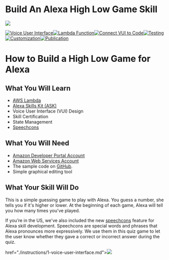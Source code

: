 # Build An Alexa High Low Game Skill
<img src="https://m.media-amazon.com/images/G/01/mobile-apps/dex/alexa/alexa-skills-kit/tutorials/quiz-game/header._TTH_.png" />

[![Voice User Interface](https://m.media-amazon.com/images/G/01/mobile-apps/dex/alexa/alexa-skills-kit/tutorials/navigation/1-off._TTH_.png)](./instructions/1-voice-user-interface.md)[![Lambda Function](https://m.media-amazon.com/images/G/01/mobile-apps/dex/alexa/alexa-skills-kit/tutorials/navigation/2-off._TTH_.png)](./instructions/2-lambda-function.md)[![Connect VUI to Code](https://m.media-amazon.com/images/G/01/mobile-apps/dex/alexa/alexa-skills-kit/tutorials/navigation/3-off._TTH_.png)](./instructions/3-connect-vui-to-code.md)[![Testing](https://m.media-amazon.com/images/G/01/mobile-apps/dex/alexa/alexa-skills-kit/tutorials/navigation/4-off._TTH_.png)](./instructions/4-testing.md)[![Customization](https://m.media-amazon.com/images/G/01/mobile-apps/dex/alexa/alexa-skills-kit/tutorials/navigation/5-off._TTH_.png)](./instructions/5-customization.md)[![Publication](https://m.media-amazon.com/images/G/01/mobile-apps/dex/alexa/alexa-skills-kit/tutorials/navigation/6-off._TTH_.png)](./instructions/6-publication.md)

# How to Build a High Low Game for Alexa

## What You Will Learn
*  [AWS Lambda](http://aws.amazon.com/lambda)
*  [Alexa Skills Kit (ASK)](https://developer.amazon.com/alexa-skills-kit)
*  Voice User Interface (VUI) Design
*  Skill Certification
*  State Management
*  [Speechcons](https://developer.amazon.com/public/solutions/alexa/alexa-skills-kit/docs/speechcon-reference)

## What You Will Need
*  [Amazon Developer Portal Account](http://developer.amazon.com)
*  [Amazon Web Services Account](http://aws.amazon.com/)
*  The sample code on [GitHub](https://github.com/alexa/skill-sample-nodejs-highlowgame).
*  Simple graphical editing tool

## What Your Skill Will Do
This is a simple guessing game to play with Alexa. You guess a number, she tells you if it's higher or lower. At the beginning of each game, Alexa will tell you how many times you've played.

If you’re in the US, we've also included the new [speechcons](https://developer.amazon.com/public/solutions/alexa/alexa-skills-kit/docs/speechcon-reference) feature for Alexa skill development. Speechcons are special words and phrases that Alexa pronounces more expressively. We use them in this quiz game to let the user know whether they gave a correct or incorrect answer during the quiz.


 href="./instructions/1-voice-user-interface.md"><img src="https://m.media-amazon.com/images/G/01/mobile-apps/dex/alexa/alexa-skills-kit/tutorials/general/buttons/button_get_started._TTH_.png" /></a>

<img height="1" width="1" src="https://www.facebook.com/tr?id=1847448698846169&ev=PageView&noscript=1"/>
